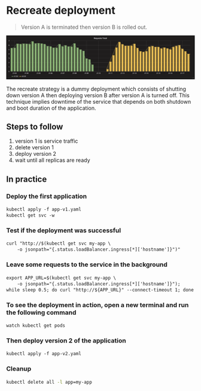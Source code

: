 # Recreate deployment

> Version A is terminated then version B is rolled out.

![kubernetes recreate deployment](grafana-recreate.png)

The recreate strategy is a dummy deployment which consists of shutting down
version A then deploying version B after version A is turned off. This technique
implies downtime of the service that depends on both shutdown and boot duration
of the application.

## Steps to follow

1. version 1 is service traffic
1. delete version 1
1. deploy version 2
1. wait until all replicas are ready

## In practice

### Deploy the first application

```
kubectl apply -f app-v1.yaml
kubectl get svc -w
```

### Test if the deployment was successful

```
curl "http://$(kubectl get svc my-app \
    -o jsonpath="{.status.loadBalancer.ingress[*]['hostname']}")"
```

### Leave some requests to the service in the background

```
export APP_URL=$(kubectl get svc my-app \
    -o jsonpath="{.status.loadBalancer.ingress[*]['hostname']}");
while sleep 0.5; do curl "http://${APP_URL}" --connect-timeout 1; done
```

### To see the deployment in action, open a new terminal and run the following command

```
watch kubectl get pods
```

### Then deploy version 2 of the application

```
kubectl apply -f app-v2.yaml
```

### Cleanup

```bash
kubectl delete all -l app=my-app
```
